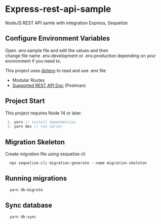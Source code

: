 # Express-rest-api-sample

NodeJS REST API samle with integration Express, Sequelize

## Configure Environment Variables

Open .env.sample file and edit the values and then  
change file name .env.development or .env.production depending on your environment if you need to.

This project uses [dotenv](https://www.npmjs.com/package/dotenv) to read and use .env file

- Modular Routes
- [Supported REST API Doc](https://documenter.getpostman.com/view/4627621/Tz5jfft1) (Postman)

## Project Start

This project requires Node 14 or later.

```javascript
 1. yarn // install dependencies
 2. yarn dev // run server

```

## Migration Skeleton

Create migration file using sequelize cli

```javascript
  npx sequelize-cli migration:generate --name migration-skeleton
```

## Running migrations

```javascript
  yarn db:migrate
```

## Sync database

```javascript
  yarn db:sync
```
